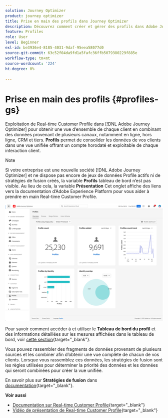 ```yaml
---
solution: Journey Optimizer
product: journey optimizer
title: Prise en main des profils dans Journey Optimizer
description: Découvrez comment créer et gérer des profils dans Adobe Journey Optimizer
feature: Profiles
role: User
level: Beginner
exl-id: be3936e4-8185-4031-9daf-95eea58077d0
source-git-commit: 63c52f04da9fd1a5fafc36ffb5079380229f885e
workflow-type: tm+mt
source-wordcount: '224'
ht-degree: 0%

---
```


# Prise en main des profils {#profiles-gs}

Exploitation de Real-time Customer Profile dans [!DNL Adobe Journey Optimizer] pour obtenir une vue d’ensemble de chaque client en combinant des données provenant de plusieurs canaux, notamment en ligne, hors ligne, CRM et tiers. **Profils** permet de consolider les données de vos clients dans une vue unifiée offrant un compte horodaté et exploitable de chaque interaction client.

>[!NOTE]
>
>Si votre entreprise est une nouvelle société [!DNL Adobe Journey Optimizer] et ne dispose pas encore de jeux de données Profile actifs ni de stratégies de fusion créés, la variable **Profils** tableau de bord n’est pas visible. Au lieu de cela, la variable **Présentation** Cet onglet affiche des liens vers la documentation d’Adobe Experience Platform pour vous aider à prendre en main Real-time Customer Profile.

![](assets/profiles-home.png)

Pour savoir comment accéder à et utiliser le **Tableau de bord du profil** et des informations détaillées sur les mesures affichées dans le tableau de bord, voir [cette section](https://experienceleague.adobe.com/docs/experience-platform/profile/ui/user-guide.html){target=&quot;_blank&quot;}.

Vous pouvez rassembler des fragments de données provenant de plusieurs sources et les combiner afin d’obtenir une vue complète de chacun de vos clients. Lorsque vous rassemblez ces données, les stratégies de fusion sont les règles utilisées pour déterminer la priorité des données et les données qui seront combinées pour créer la vue unifiée.

En savoir plus sur **Stratégies de fusion** dans [documentation](https://experienceleague.adobe.com/docs/experience-platform/profile/merge-policies/ui-guide.html){target=&quot;_blank&quot;}.

**Voir aussi**

* [Documentation sur Real-time Customer Profile](https://experienceleague.adobe.com/docs/experience-platform/query/home.html){target=&quot;_blank&quot;}
* [Vidéo de présentation de Real-time Customer Profile](https://experienceleague.adobe.com/docs/experience-platform/profile/home.html){target=&quot;_blank&quot;}
